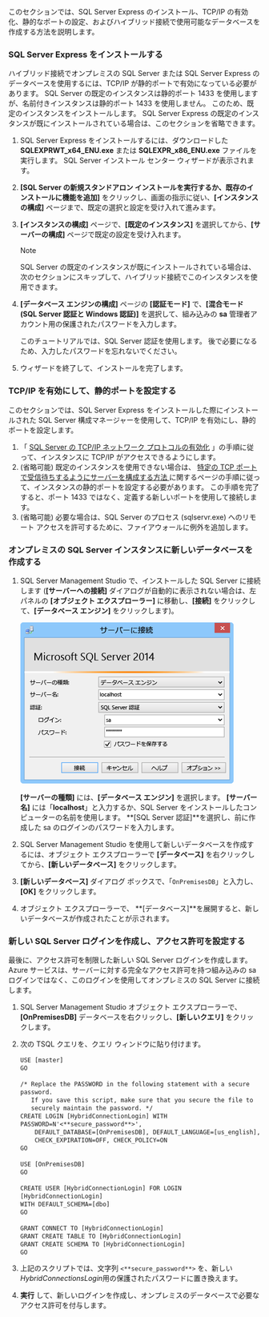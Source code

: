 
このセクションでは、SQL Server Express のインストール、TCP/IP の有効化、静的なポートの設定、およびハイブリッド接続で使用可能なデータベースを作成する方法を説明します。  

### <a name="install-sql-server-express"></a>SQL Server Express をインストールする
ハイブリッド接続でオンプレミスの SQL Server または SQL Server Express のデータベースを使用するには、TCP/IP が静的ポートで有効になっている必要があります。 SQL Server の既定のインスタンスは静的ポート 1433 を使用しますが、名前付きインスタンスは静的ポート 1433 を使用しません。 このため、既定のインスタンスをインストールします。 SQL Server Express の既定のインスタンスが既にインストールされている場合は、このセクションを省略できます。

1. SQL Server Express をインストールするには、ダウンロードした **SQLEXPRWT_x64_ENU.exe** または **SQLEXPR_x86_ENU.exe** ファイルを実行します。 SQL Server インストール センター ウィザードが表示されます。
2. **[SQL Server の新規スタンドアロン インストールを実行するか、既存のインストールに機能を追加]** をクリックし、画面の指示に従い、**[インスタンスの構成]** ページまで、既定の選択と設定を受け入れて進みます。
3. **[インスタンスの構成]** ページで、**[既定のインスタンス]** を選択してから、**[サーバーの構成]** ページで既定の設定を受け入れます。
   
   > [!NOTE]
   > SQL Server の既定のインスタンスが既にインストールされている場合は、次のセクションにスキップして、ハイブリッド接続でこのインスタンスを使用できます。 
   > 
   > 
4. **[データベース エンジンの構成]** ページの **[認証モード]** で、**[混合モード (SQL Server 認証と Windows 認証)]** を選択して、組み込みの **sa** 管理者アカウント用の保護されたパスワードを入力します。
   
    このチュートリアルでは、SQL Server 認証を使用します。 後で必要になるため、入力したパスワードを忘れないでください。
5. ウィザードを終了して、インストールを完了します。

### <a name="enable-tcpip-and-setting-a-static-port"></a>TCP/IP を有効にして、静的ポートを設定する
このセクションでは、SQL Server Express をインストールした際にインストールされた SQL Server 構成マネージャーを使用して、TCP/IP を有効にし、静的ポートを設定します。 

1. 「 [SQL Server の TCP/IP ネットワーク プロトコルの有効化](http://technet.microsoft.com/library/hh231672%28v=sql.110%29.aspx) 」の手順に従って、インスタンスに TCP/IP がアクセスできるようにします。
2. (省略可能) 既定のインスタンスを使用できない場合は、 [特定の TCP ポートで受信待ちするようにサーバーを構成する方法 ](https://msdn.microsoft.com/library/ms177440.aspx) に関するページの手順に従って、インスタンスの静的ポートを設定する必要があります。 この手順を完了すると、ポート 1433 ではなく、定義する新しいポートを使用して接続します。
3. (省略可能) 必要な場合は、SQL Server のプロセス (sqlservr.exe) へのリモート アクセスを許可するために、ファイアウォールに例外を追加します。

### <a name="create-a-new-database-in-the-on-premises-sql-server-instance"></a>オンプレミスの SQL Server インスタンスに新しいデータベースを作成する
1. SQL Server Management Studio で、インストールした SQL Server に接続します (**[サーバーへの接続]** ダイアログが自動的に表示されない場合は、左パネルの **[オブジェクト エクスプローラー]** に移動し、**[接続]** をクリックして、**[データベース エンジン]** をクリックします)。     
   
    ![[サーバーへの接続]](./media/hybrid-connections-create-on-premises-database/A04SSMSConnectToServer.png)
   
    **[サーバーの種類]** には、**[データベース エンジン]** を選択します。 **[サーバー名]** には「**localhost**」と入力するか、SQL Server をインストールしたコンピューターの名前を使用します。 **[SQL Server 認証]**を選択し、前に作成した sa のログインのパスワードを入力します。 
2. SQL Server Management Studio を使用して新しいデータベースを作成するには、オブジェクト エクスプローラーで **[データベース]** を右クリックしてから、**[新しいデータベース]** をクリックします。
3. **[新しいデータベース]** ダイアログ ボックスで、「`OnPremisesDB`」と入力し、**[OK]** をクリックします。 
4. オブジェクト エクスプローラーで、 **[データベース]**を展開すると、新しいデータベースが作成されたことが示されます。

### <a name="create-a-new-sql-server-login-and-set-permissions"></a>新しい SQL Server ログインを作成し、アクセス許可を設定する
最後に、アクセス許可を制限した新しい SQL Server ログインを作成します。 Azure サービスは、サーバーに対する完全なアクセス許可を持つ組み込みの sa ログインではなく、このログインを使用してオンプレミスの SQL Server に接続します。

1. SQL Server Management Studio オブジェクト エクスプローラーで、**[OnPremisesDB]** データベースを右クリックし、**[新しいクエリ]** をクリックします。
2. 次の TSQL クエリを、クエリ ウィンドウに貼り付けます。
   
       USE [master]
       GO
   
       /* Replace the PASSWORD in the following statement with a secure password. 
          If you save this script, make sure that you secure the file to 
          securely maintain the password. */ 
       CREATE LOGIN [HybridConnectionLogin] WITH PASSWORD=N'<**secure_password**>', 
           DEFAULT_DATABASE=[OnPremisesDB], DEFAULT_LANGUAGE=[us_english], 
           CHECK_EXPIRATION=OFF, CHECK_POLICY=ON
       GO
   
       USE [OnPremisesDB]
       GO
   
       CREATE USER [HybridConnectionLogin] FOR LOGIN [HybridConnectionLogin] 
       WITH DEFAULT_SCHEMA=[dbo]
       GO
   
       GRANT CONNECT TO [HybridConnectionLogin]
       GRANT CREATE TABLE TO [HybridConnectionLogin]
       GRANT CREATE SCHEMA TO [HybridConnectionLogin]
       GO  
3. 上記のスクリプトでは、文字列 `<**secure_password**>` を、新しい *HybridConnectionsLogin*用の保護されたパスワードに置き換えます。
4. **実行** して、新しいログインを作成し、オンプレミスのデータベースで必要なアクセス許可を付与します。

